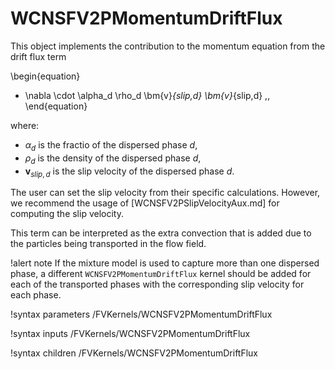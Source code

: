 # WCNSFV2PMomentumDriftFlux

This object implements the contribution to the momentum equation
from the drift flux term

\begin{equation}
- \nabla \cdot \alpha_d \rho_d \bm{v}_{slip,d} \bm{v}_{slip,d} \,,
\end{equation}

where:

- $\alpha_d$ is the fractio of the dispersed phase $d$,
- $\rho_d$ is the density of the dispersed phase $d$,
- $\bm{v}_{slip,d}$ is the slip velocity of the dispersed phase $d$.

The user can set the slip velocity from their specific calculations.
However, we recommend the usage of [WCNSFV2PSlipVelocityAux.md] for
computing the slip velocity.

This term can be interpreted as the extra convection that is added
due to the particles being transported in the flow field.

!alert note
If the mixture model is used to capture more than one dispersed phase,
a different `WCNSFV2PMomentumDriftFlux` kernel should be added for each
of the transported phases with the corresponding slip velocity for
each phase.

!syntax parameters /FVKernels/WCNSFV2PMomentumDriftFlux

!syntax inputs /FVKernels/WCNSFV2PMomentumDriftFlux

!syntax children /FVKernels/WCNSFV2PMomentumDriftFlux
